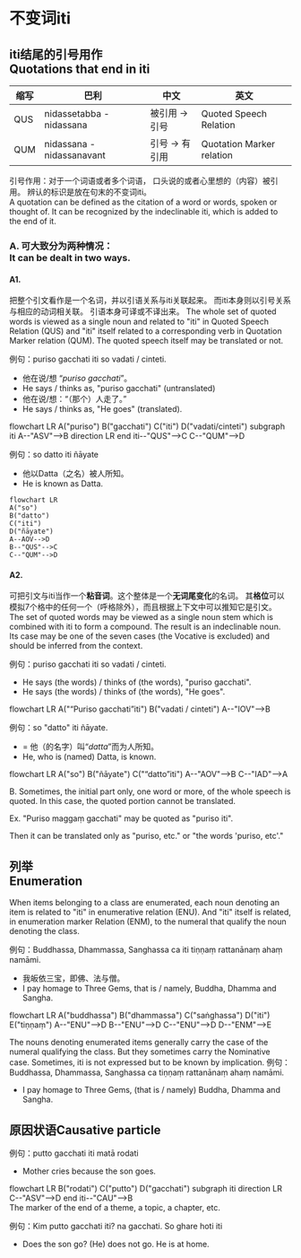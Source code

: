 # 不变词iti
## iti结尾的引号用作<br>Quotations that end in iti

|缩写|巴利|中文|英文|
|-|-|-|-|
|QUS|nidassetabba - nidassana|被引用 → 引号|Quoted Speech Relation|
|QUM|nidassana - nidassanavant|引号 → 有引用|Quotation Marker relation|

引号作用：对于一个词语或者多个词语，
口头说的或者心里想的（内容）被引用。
辨认的标识是放在句末的不变词iti。<br>
A quotation can be defined as the citation of a word or words, spoken or thought of.
It can be recognized by the indeclinable iti, which is added to the end of it.

### A. 可大致分为两种情况：<br>It can be dealt in two ways.

#### A1. 
把整个引文看作是一个名词，并以引语关系与iti关联起来。
而iti本身则以引号关系与相应的动词相关联。
引语本身可译或不译出来。
The whole set of quoted words is viewed as a single noun and related to "iti" in Quoted Speech Relation (QUS) and "iti" itself related to a corresponding verb in Quotation Marker relation (QUM).
The quoted speech itself may be translated or not.

例句：puriso gacchati iti so vadati / cinteti.
- 他在说/想 “*puriso gacchati*”。
- He says / thinks as, "puriso gacchati" (untranslated)
- 他在说/想：“（那个）人走了。”
- He says / thinks as, "He goes" (translated).
<div class="mermaid">
flowchart LR
A("puriso")
B("gacchati")
C("iti")
D("vadati/cinteti")
subgraph iti
A--"ASV"-->B
direction LR
end
iti--"QUS"-->C
C--"QUM"-->D
</div>

例句：so datto iti ñāyate
- 他以Datta（之名）被人所知。
- He is known as Datta.
```mermaid
flowchart LR
A("so")
B("datto")
C("iti")
D("ñāyate")
A--AOV-->D
B--"QUS"-->C
C--"QUM"-->D
```

#### A2.
可把引文与iti当作一个**粘音词**。这个整体是一个**无词尾变化**的名词。
其**格位**可以模拟7个格中的任何一个（呼格除外），而且根据上下文中可以推知它是引文。
The set of quoted words may be viewed as a single noun stem which is combined with iti to form a compound.
The result is an indeclinable noun.
Its case may be one of the seven cases (the Vocative is excluded) and should be inferred from the context.

例句：puriso gacchati iti so vadati / cinteti.
- He says (the words) / thinks of (the words), "puriso gacchati".
- He says (the words) / thinks of (the words), "He goes".

<div class="mermaid">
flowchart LR
A("“Puriso gacchati”iti")
B("vadati / cinteti")
A--"IOV"-->B
</div>

例句：so "datto" iti ñāyate.
- = 他（的名字）叫“*datta*”而为人所知。
- He, who is (named) Datta, is known.

<div class="mermaid">
flowchart LR
A("so")
B("ñāyate")
C("“datto”iti")
A--"AOV"-->B
C--"IAD"-->A
</div>

B. Sometimes, the initial part only, one word or more, of the whole speech is quoted.
In this case, the quoted portion cannot be translated. 

Ex. "Puriso maggaṃ gacchati" may be quoted as "puriso iti". 

Then it can be translated only as "puriso, etc." or "the words 'puriso, etc'."

## 列举<br>Enumeration
When items belonging to a class are enumerated, each noun denoting an item is related to "iti" in enumerative relation (ENU).
And "iti" itself is related, in enumeration marker Relation (ENM), to the numeral that qualify the noun denoting the class.

例句：Buddhassa, Dhammassa, Sanghassa ca iti tiṇṇaṃ rattanānaṃ ahaṃ namāmi.
- 我皈依三宝，即佛、法与僧。
- I pay homage to Three Gems, that is / namely, Buddha, Dhamma and Sangha.

<div class="mermaid">
flowchart LR
A("buddhassa")
B("dhammassa")
C("saṅghassa")
D("iti")
E("tiṇṇaṃ")
A--"ENU"-->D
B--"ENU"-->D
C--"ENU"-->D
D--"ENM"-->E
</div>

The nouns denoting enumerated items generally carry the case of the numeral qualifying the class.
But they sometimes carry the Nominative case.
Sometimes, iti is not expressed but to be known by implication.
例句：Buddhassa, Dhammassa, Sanghassa ca tiṇṇaṃ rattanānaṃ ahaṃ namāmi.
- I pay homage to Three Gems, (that is / namely) Buddha, Dhamma and Sangha.

## 原因状语Causative particle
例句：putto gacchati iti matā rodati
- Mother cries because the son goes.
<div class="mermaid">
flowchart LR
B("rodati")
C("putto")
D("gacchati")
subgraph iti
direction LR
C--"ASV"-->D
end
iti--"CAU"-->B
</div>
The marker of the end of a theme, a topic, a chapter, etc.

例句：Kim putto gacchati iti? na gacchati. So ghare hoti iti
- Does the son go? (He) does not go. He is at home.
